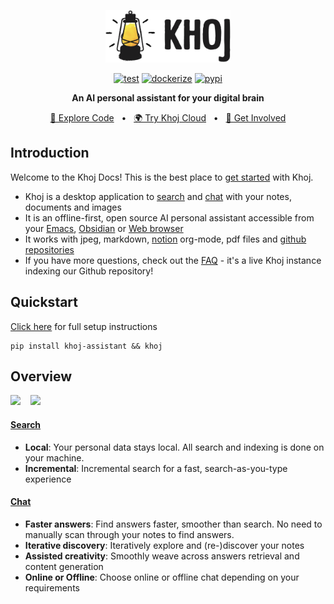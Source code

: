 <p align="center"><img src="./assets/khoj-logo-sideways-500.png" width="200" alt="Khoj Logo"></p>

<div align="center">

[![test](https://github.com/khoj-ai/khoj/actions/workflows/test.yml/badge.svg)](https://github.com/khoj-ai/khoj/actions/workflows/test.yml)
[![dockerize](https://github.com/khoj-ai/khoj/actions/workflows/dockerize.yml/badge.svg)](https://github.com/khoj-ai/khoj/pkgs/container/khoj)
[![pypi](https://github.com/khoj-ai/khoj/actions/workflows/pypi.yml/badge.svg)](https://pypi.org/project/khoj-assistant/)

</div>

<div align="center">
<b>An AI personal assistant for your digital brain</b>

</div>

<div align="center">

[📜 Explore Code](https://github.com/khoj-ai/khoj)
<span>&nbsp;&nbsp;•&nbsp;&nbsp;</span>
[🌍 Try Khoj Cloud](https://khoj.dev)
<span>&nbsp;&nbsp;•&nbsp;&nbsp;</span>
[💬 Get Involved](https://discord.gg/BDgyabRM6e)

</div>

## Introduction
Welcome to the Khoj Docs! This is the best place to [get started](./setup.md) with Khoj.

- Khoj is a desktop application to [search](./search.md) and [chat](./chat.md) with your notes, documents and images
- It is an offline-first, open source AI personal assistant accessible from your [Emacs](./emacs.md), [Obsidian](./obsidian.md) or [Web browser](./web.md)
- It works with jpeg, markdown, [notion](./notion_integration.md) org-mode, pdf files and [github repositories](./github_integration.md)
- If you have more questions, check out the [FAQ](https://faq.khoj.dev/) - it's a live Khoj instance indexing our Github repository!

## Quickstart
[Click here](./setup.md) for full setup instructions

```shell
pip install khoj-assistant && khoj
```

## Overview
<img src="https://docs.khoj.dev/assets/khoj_search_on_web.png" width="400px">
<span>&nbsp;&nbsp;</span>
<img src="https://docs.khoj.dev/assets/khoj_chat_on_web.png" width="400px">

#### [Search](./search.md)
  - **Local**: Your personal data stays local. All search and indexing is done on your machine.
  - **Incremental**: Incremental search for a fast, search-as-you-type experience

#### [Chat](./chat.md)
  - **Faster answers**: Find answers faster, smoother than search. No need to manually scan through your notes to find answers.
  - **Iterative discovery**: Iteratively explore and (re-)discover your notes
  - **Assisted creativity**: Smoothly weave across answers retrieval and content generation
  - **Online or Offline**: Choose online or offline chat depending on your requirements
